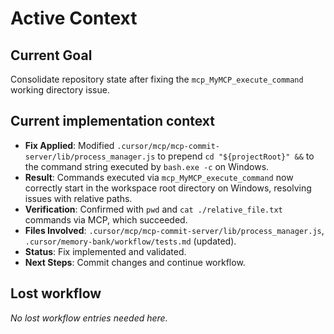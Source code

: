 # Active Context

## Current Goal
Consolidate repository state after fixing the `mcp_MyMCP_execute_command` working directory issue.

## Current implementation context
- **Fix Applied**: Modified `.cursor/mcp/mcp-commit-server/lib/process_manager.js` to prepend `cd "${projectRoot}" &&` to the command string executed by `bash.exe -c` on Windows.
- **Result**: Commands executed via `mcp_MyMCP_execute_command` now correctly start in the workspace root directory on Windows, resolving issues with relative paths.
- **Verification**: Confirmed with `pwd` and `cat ./relative_file.txt` commands via MCP, which succeeded.
- **Files Involved**: `.cursor/mcp/mcp-commit-server/lib/process_manager.js`, `.cursor/memory-bank/workflow/tests.md` (updated).
- **Status**: Fix implemented and validated.
- **Next Steps**: Commit changes and continue workflow.

## Lost workflow
*No lost workflow entries needed here.*